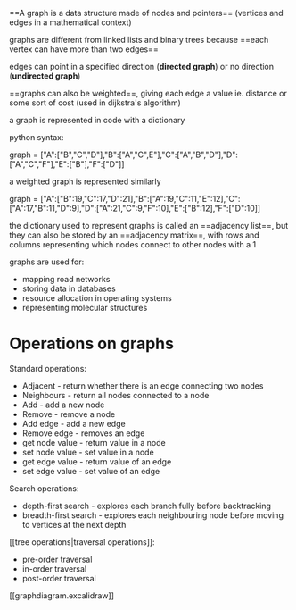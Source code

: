 ==A graph is a data structure made of nodes and pointers== (vertices and edges in a mathematical context)

graphs are different from linked lists and binary trees because ==each vertex can have more than two edges==

edges can point in a specified direction (**directed graph**) or no direction (**undirected graph**)

==graphs can also be weighted==, giving each edge a value ie. distance or some sort of cost (used in dijkstra's algorithm)

a graph is represented in code with a dictionary

python syntax:

graph = \["A":\["B","C","D"],"B":\["A","C",E"],"C":\["A","B","D"],"D":\["A","C","F"],"E":\["B"],"F":\["D"]]

a weighted graph is represented similarly

graph = \["A":\["B":19,"C":17,"D":21],"B":\["A":19,"C":11,"E":12],"C":\["A":17,"B":11,"D":9],"D":\["A":21,"C":9,"F":10],"E":\["B":12],"F":\["D":10]]

the dictionary used to represent graphs is called an ==adjacency list==, but they can also be stored by an ==adjacency matrix==, with rows and columns representing which nodes connect to other nodes with a 1

graphs are used for:
- mapping road networks
- storing data in databases
- resource allocation in operating systems
- representing molecular structures

# Operations on graphs

Standard operations:
- Adjacent - return whether there is an edge connecting two nodes
- Neighbours - return all nodes connected to a node
- Add - add a new node
- Remove - remove a node
- Add edge - add a new edge
- Remove edge - removes an edge
- get node value - return value in a node
- set node value - set value in a node
- get edge value - return value of an edge
- set edge value - set value of an edge

Search operations:
- depth-first search - explores each branch fully before backtracking
- breadth-first search - explores each neighbouring node before moving to vertices at the next depth

[[tree operations|traversal operations]]:
- pre-order traversal
- in-order traversal
- post-order traversal


[[graphdiagram.excalidraw]]